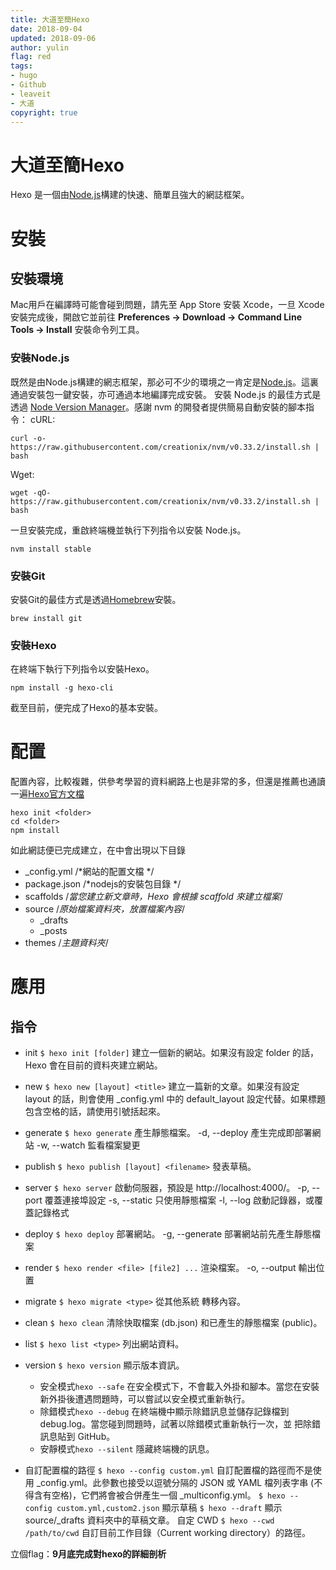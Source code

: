```yaml
---
title: 大道至簡Hexo
date: 2018-09-04
updated: 2018-09-06
author: yulin
flag: red
tags: 
- hugo
- Github
- leaveit
- 大道
copyright: true
---
```

# 大道至簡Hexo
Hexo 是一個由[Node.js](http://nodejs.org/)構建的快速、簡單且強大的網誌框架。
# 安裝
## 安裝環境
Mac用戶在編譯時可能會碰到問題，請先至 App Store 安裝 Xcode，一旦 Xcode 安裝完成後，開啟它並前往 **Preferences -> Download -> Command Line Tools -> Install** 安裝命令列工具。
### 安裝Node.js
既然是由Node.js構建的網志框架，那必可不少的環境之一肯定是[Node.js](http://nodejs.org/)。這裏通過安裝包一鍵安裝，亦可通過本地編譯完成安裝。
安裝 Node.js 的最佳方式是透過 [Node Version Manager](https://github.com/creationix/nvm)。感謝 nvm 的開發者提供簡易自動安裝的腳本指令：
cURL:
```
curl -o- https://raw.githubusercontent.com/creationix/nvm/v0.33.2/install.sh | bash
```
Wget:
```
wget -qO- https://raw.githubusercontent.com/creationix/nvm/v0.33.2/install.sh | bash
```
一旦安裝完成，重啟終端機並執行下列指令以安裝 Node.js。
```
nvm install stable
```
### 安裝Git
安裝Git的最佳方式是透過[Homebrew](https://mxcl.github.com/homebrew/)安裝。
```
brew install git
```
### 安裝Hexo
在終端下執行下列指令以安裝Hexo。
```
npm install -g hexo-cli
```

截至目前，便完成了Hexo的基本安裝。
# 配置
配置內容，比較複雜，供參考學習的資料網路上也是非常的多，但還是推薦也通讀一遍[Hexo官方文檔](https://hexo.io/zh-tw/docs/)
```
hexo init <folder>
cd <folder>
npm install 
```
如此網誌便已完成建立，在<folder>中會出現以下目錄
- _config.yml /*網站的配置文檔 */
- package.json /*nodejs的安裝包目錄 */
- scaffolds /*當您建立新文章時，Hexo 會根據 scaffold 來建立檔案*/
- source /*原始檔案資料夾，放置檔案內容*/
  - _drafts
  - _posts
 - themes /*主題資料夾*/
# 應用
## 指令
- init
`$ hexo init [folder]`
建立一個新的網站。如果沒有設定 folder 的話，Hexo 會在目前的資料夾建立網站。
- new
`$ hexo new [layout] <title>`
建立一篇新的文章。如果沒有設定 layout 的話，則會使用 _config.yml 中的 default_layout 設定代替。如果標題包含空格的話，請使用引號括起來。
- generate
`$ hexo generate`
產生靜態檔案。
-d, --deploy	產生完成即部署網站
-w, --watch	監看檔案變更
- publish
`$ hexo publish [layout] <filename>`
發表草稿。
- server
`$ hexo server`
啟動伺服器，預設是 http://localhost:4000/。
-p, --port	覆蓋連接埠設定
-s, --static	只使用靜態檔案
-l, --log	啟動記錄器，或覆蓋記錄格式
- deploy
`$ hexo deploy`
部署網站。
-g, --generate	部署網站前先產生靜態檔案
- render
`$ hexo render <file> [file2] ...`
渲染檔案。
-o, --output	輸出位置
- migrate
`$ hexo migrate <type>`
從其他系統 轉移內容。
- clean
`$ hexo clean`
清除快取檔案 (db.json) 和已產生的靜態檔案 (public)。
- list
`$ hexo list <type>`
列出網站資料。
- version
`$ hexo version`
顯示版本資訊。
     - 安全模式`hexo --safe`
             在安全模式下，不會載入外掛和腳本。當您在安裝新外掛後遭遇問題時，可以嘗試以安全模式重新執行。
     - 除錯模式`hexo --debug`
             在終端機中顯示除錯訊息並儲存記錄檔到 debug.log。當您碰到問題時，試著以除錯模式重新執行一次，並 把除錯訊息貼到 GitHub。
    - 安靜模式`hexo --silent`
            隱藏終端機的訊息。

- 自訂配置檔的路徑
`$ hexo --config custom.yml`
自訂配置檔的路徑而不是使用 _config.yml。此參數也接受以逗號分隔的 JSON 或 YAML 檔列表字串 (不得含有空格)，它們將會被合併產生一個 _multiconfig.yml。
`$ hexo --config custom.yml,custom2.json`
顯示草稿
`$ hexo --draft`
顯示 source/_drafts 資料夾中的草稿文章。
自定 CWD
`$ hexo --cwd /path/to/cwd`
自訂目前工作目錄（Current working directory）的路徑。 

立個flag：**9月底完成對hexo的詳細剖析**
